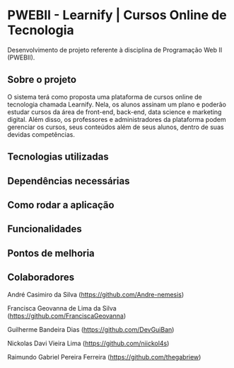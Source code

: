 # PWEBII - Learnify | Cursos Online de Tecnologia

Desenvolvimento de projeto referente à disciplina de Programação Web II (PWEBII).

## Sobre o projeto

O sistema terá como proposta uma plataforma de cursos online de tecnologia chamada Learnify. Nela, os alunos assinam um plano e poderão estudar cursos da área de front-end, back-end, data science e marketing digital. Além disso, os professores e administradores da plataforma podem gerenciar os cursos, seus conteúdos além de seus alunos, dentro de suas devidas competências.

## Tecnologias utilizadas

## Dependências necessárias

## Como rodar a aplicação

## Funcionalidades

## Pontos de melhoria

## Colaboradores

André Casimiro da Silva  (https://github.com/Andre-nemesis)

Francisca Geovanna de Lima da Silva  (https://github.com/FranciscaGeovanna)

Guilherme Bandeira Dias  (https://github.com/DevGuiBan)

Nickolas Davi Vieira Lima  (https://github.com/niickol4s)

Raimundo Gabriel Pereira Ferreira  (https://github.com/thegabriew)

